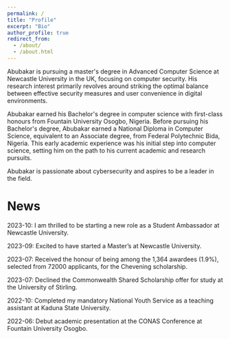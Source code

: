 ```yaml
---
permalink: /
title: "Profile"
excerpt: "Bio"
author_profile: true
redirect_from: 
  - /about/
  - /about.html
---
```

Abubakar is pursuing a master's degree in Advanced Computer Science at Newcastle University in the UK, focusing on computer security. His research interest primarily revolves around striking the optimal balance between effective security measures and user convenience in digital environments.

Abubakar earned his Bachelor's degree in computer science with first-class honours from Fountain University Osogbo, Nigeria. Before pursuing his Bachelor's degree, Abubakar earned a National Diploma in Computer Science, equivalent to an Associate degree, from Federal Polytechnic Bida, Nigeria. This early academic experience was his initial step into computer science, setting him on the path to his current academic and research pursuits.

Abubakar is passionate about cybersecurity and aspires to be a  leader in the field.

News
======

2023-10:      I am thrilled to be starting a new role as a Student Ambassador at Newcastle University.

2023-09:      Excited to have started a Master’s at Newcastle University.

2023-07:      Received the honour of being among the 1,364  awardees (1.9%), selected from 72000 applicants, for the Chevening scholarship.

2023-07:      Declined the Commonwealth Shared Scholarship offer for study at the University of Stirling.

2022-10:      Completed my mandatory National Youth Service as a teaching assistant at Kaduna State University.

2022-06:      Debut academic presentation at the CONAS Conference at Fountain University Osogbo.

